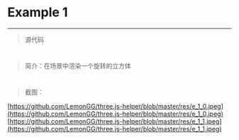 # Example 1

----------

>源代码

#
>简介：在场景中渲染一个旋转的立方体

#
>截图：


[https://github.com/LemonGG/three.js-helper/blob/master/res/e_1_0.jpeg](https://github.com/LemonGG/three.js-helper/blob/master/res/e_1_0.jpeg)
[https://github.com/LemonGG/three.js-helper/blob/master/res/e_1_1.jpeg](https://github.com/LemonGG/three.js-helper/blob/master/res/e_1_1.jpeg)

